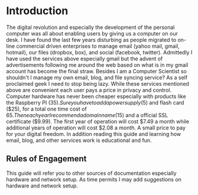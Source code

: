 # Introduction

The digital revolution and especially the development of the personal computer
was all about enabling users by giving us a computer on our desk.  I have
found the last few years disturbing as people migrated to on-line commercial
driven enterprises to manage email (yahoo mail, gmail, hotmail), our
files (dropbox, box), and social (facebook, twitter).  Admittedly I have used
the services above especially gmail but the advent of advertisements following
me around the web based on what is in my gmail account has become the final
straw.  Besides I am a Computer Scientist so shouldn't I manage my own
email, blog, and file syncing service?  As a self proclaimed geek I need to 
stop being lazy.  While these services mentioned above are convenient each user
pays a price in privacy and control.  Computer hardware has never been cheaper
especially with products like the Raspberry PI ($35).  Sure you have to add
a power supply ($5) and flash card ($25), for a total one time cost of $65.  
Then each year I recommend a domain name ($15) and a official SSL certificate
($9.99).  The first year of operation will cost $7.49 a month while additional
years of operation will cost $2.08 a month.  A small price to pay for your
digital freedom.  In addition reading this guide and learning how email, blog,
and other services work is educational and fun.  

## Rules of Engagement

This guide will refer you to other sources of documentation especially hardware
and network setup.  As time permits I may add suggestions on hardware and
network setup.